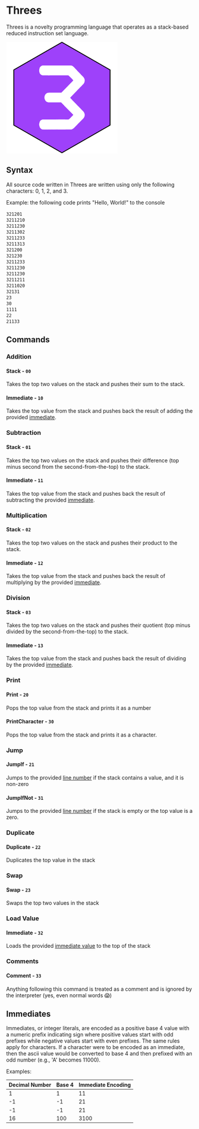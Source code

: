 # Threes

Threes is a novelty programming language that operates as a stack-based reduced instruction set language.

<img src="./logo.png" alt="Threes Logo" height=300>

## Syntax

All source code written in Threes are written using only the following characters: 0, 1, 2, and 3.

Example: the following code prints "Hello, World!" to the console

```
321201
3211210
3211230
3211302
3211233
3211313
321200
321230
3211233
3211230
3211230
3211211
3211020
32131
23
30
1111
22
21133
```

## Commands

### Addition

#### Stack - `00`

Takes the top two values on the stack and pushes their sum to the stack.

#### Immediate - `10`

Takes the top value from the stack and pushes back the result of adding the provided [immediate](#immediates).

### Subtraction

#### Stack - `01`

Takes the top two values on the stack and pushes their difference (top minus second from the second-from-the-top) to the
stack.

#### Immediate - `11`

Takes the top value from the stack and pushes back the result of subtracting the provided [immediate](#immediates).

### Multiplication

#### Stack - `02`

Takes the top two values on the stack and pushes their product to the stack.

#### Immediate - `12`

Takes the top value from the stack and pushes back the result of multiplying by the provided [immediate](#immediates).

### Division

#### Stack - `03`

Takes the top two values on the stack and pushes their quotient (top minus divided by the second-from-the-top) to the
stack.

#### Immediate - `13`

Takes the top value from the stack and pushes back the result of dividing by the provided [immediate](#immediates).

### Print

#### Print - `20`

Pops the top value from the stack and prints it as a number

#### PrintCharacter - `30`

Pops the top value from the stack and prints it as a character.

### Jump

#### JumpIf - `21`

Jumps to the provided [line number](#immediates) if the stack contains a value, and it is non-zero

#### JumpIfNot - `31`

Jumps to the provided [line number](#immediates) if the stack is empty or the top value is a zero.

### Duplicate

#### Duplicate - `22`

Duplicates the top value in the stack

### Swap

#### Swap - `23`

Swaps the top two values in the stack

### Load Value

#### Immediate - `32`

Loads the provided [immediate value](#immediates) to the top of the stack

### Comments

#### Comment - `33`

Anything following this command is treated as a comment and is ignored by the interpreter (yes, even normal words 😱)

## Immediates

Immediates, or integer literals, are encoded as a positive base 4 value with a numeric prefix indicating sign where
positive values start with odd prefixes while negative values start with even prefixes. The same rules apply for
characters. If a character were to be encoded as an immediate, then the ascii value would be converted to base 4 and
then prefixed with an odd number (e.g., 'A' becomes 11000).

Examples:

| Decimal Number | Base 4 | Immediate Encoding |
| :------------- | :----- | :----------------- |
| 1              | 1      | 11                 |
| -1             | -1     | 21                 |
| -1             | -1     | 21                 |
| 16             | 100    | 3100               |
